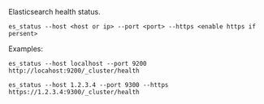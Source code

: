 Elasticsearch health status.

`es_status --host <host or ip> --port <port> --https <enable https if persent>`

Examples:

`es_status --host localhost --port 9200`
`http://locahost:9200/_cluster/health`

`es_status --host 1.2.3.4 --port 9300 --https`
`https://1.2.3.4:9300/_cluster/health`

